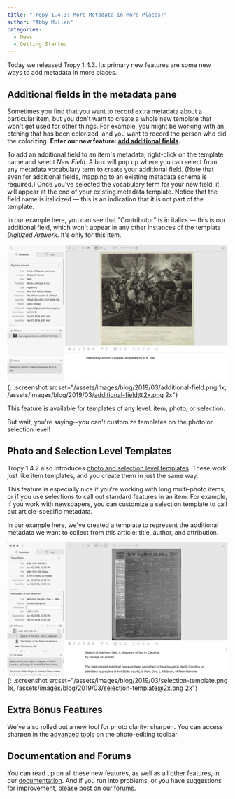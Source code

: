 ```yaml
---
title: "Tropy 1.4.3: More Metadata in More Places!"
author: "Abby Mullen"
categories:
  - News
  - Getting Started
---
```


Today we released Tropy 1.4.3. Its primary new features are some new ways to add metadata in more places.

## Additional fields in the metadata pane

Sometimes you find that you want to record extra metadata about a particular item, but you don't want to create a whole new template that won't get used for other things. For example, you might be working with an etching that has been colorized, and you want to record the person who did the colorizing. **Enter our new feature: [add additional fields](https://docs.tropy.org/in-the-project-view/add_metadata#adding-additional-fields-to-individual-items).**

To add an additional field to an item's metadata, right-click on the template name and select *New Field.* A box will pop up where you can select from any metadata vocabulary term to create your additional field. (Note that even for additional fields, mapping to an existing metadata schema is required.) Once you've selected the vocabulary term for your new field, it will appear at the end of your existing metadata template. Notice that the field name is italicized — this is an indication that it is not part of the template.

In our example here, you can see that "Contributor" is in italics — this is our additional field, which won't appear in any other instances of the template *Digitized Artwork*. It's only for this item.

![](/assets/images/blog/2019/03/additional-field.png){: .screenshot srcset="/assets/images/blog/2019/03/additional-field.png 1x, /assets/images/blog/2019/03/additional-field@2x.png 2x"}

This feature is available for templates of any level: item, photo, or selection.

But wait, you're saying--you can't customize templates on the photo or selection level!

## Photo and Selection Level Templates

Tropy 1.4.2 also introduces [photo and selection level templates](https://docs.tropy.org/in-the-item-view/selections#add-metadata-to-your-selection). These work just like item templates, and you create them in just the same way.

This feature is especially nice if you're working with long multi-photo items, or if you use selections to call out standard features in an item. For example, if you work with newspapers, you can customize a selection template to call out article-specific metadata.

In our example here, we've created a template to represent the additional metadata we want to collect from this article: title, author, and attribution.

![](/assets/images/blog/2019/03/selection-template.png){: .screenshot srcset="/assets/images/blog/2019/03/selection-template.png 1x, /assets/images/blog/2019/03/selection-template@2x.png 2x"}

## Extra Bonus Features
We've also rolled out a new tool for photo clarity: sharpen. You can access sharpen in the [advanced tools](https://docs.tropy.org/in-the-item-view/photo-editing#advanced-photo-editing) on the photo-editing toolbar.

## Documentation and Forums

You can read up on all these new features, as well as all other features, in our [documentation](https://docs.tropy.org/). And if you run into problems, or you have suggestions for improvement, please post on our [forums](https://forums.tropy.org/).
